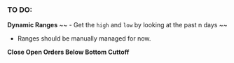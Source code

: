 ### TO DO:

**Dynamic Ranges**
~~ - Get the `high` and `low` by looking at the past n days ~~

- Ranges should be manually managed for now.

**Close Open Orders Below Bottom Cuttoff**
